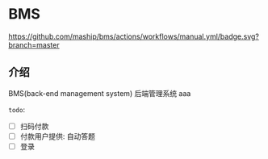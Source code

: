 # BMS 

[//]: # (<p>)

[//]: # (    <a href="https://travis-ci.org/maship/bms"><img src="https://travis-ci.org/maship/bms.svg?branch=master" alt="travis-ci"/></a>)

[//]: # (</p>)

https://github.com/maship/bms/actions/workflows/manual.yml/badge.svg?branch=master

## 介绍
BMS(back-end management system) 后端管理系统
aaa

`todo`:
- [ ] 扫码付款
- [ ] 付款用户提供: 自动答题
- [ ] 登录